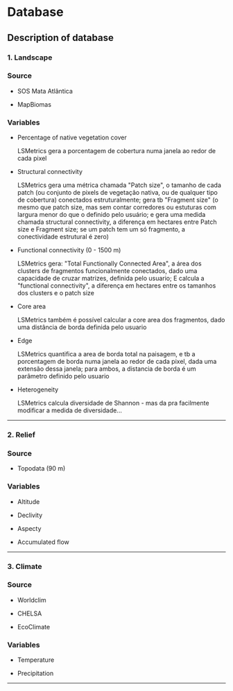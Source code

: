 # Database

## Description of database 

### 1. Landscape

### Source
- SOS Mata Atlântica

- MapBiomas

### Variables
- Percentage of native vegetation cover

  LSMetrics gera a porcentagem de cobertura numa janela ao redor de cada pixel

- Structural connectivity

  LSMetrics gera uma métrica chamada "Patch size", o tamanho de cada patch (ou conjunto de pixels de vegetação nativa, ou de qualquer tipo de cobertura) conectados estruturalmente;  gera tb "Fragment size" (o mesmo que patch size, mas sem contar corredores ou estuturas com largura menor do que o definido pelo usuário;  e gera uma medida chamada structural connectivity, a diferença em hectares entre Patch size e Fragment size;  se um patch tem um só fragmento, a conectividade estrutural é zero)

- Functional connectivity (0 - 1500 m)

  LSMetrics gera: "Total Functionally Connected Area", a área dos clusters de fragmentos funcionalmente conectados, dado uma capacidade de cruzar matrizes,  definida pelo usuario; E calcula a "functional connectivity", a diferença em hectares entre os tamanhos dos clusters e o patch size

- Core area

  LSMetrics também é possível calcular a core area dos fragmentos, dado uma distância de borda definida pelo usuario
 
 - Edge

    LSMetrics quantifica a area de borda total na paisagem, e tb a porcentagem de borda numa janela ao redor de cada pixel, dada uma extensão dessa janela;  para ambos, a distancia de borda é um parâmetro definido pelo usuario
        
- Heterogeneity

    LSMetrics calcula diversidade de Shannon - mas da pra facilmente modificar a medida de diversidade...

---

### 2. Relief

### Source
- Topodata (90 m)

### Variables
- Altitude

- Declivity

- Aspecty

- Accumulated flow

---

### 3. Climate

### Source
- Worldclim

- CHELSA

- EcoClimate

### Variables
- Temperature

- Precipitation


---

